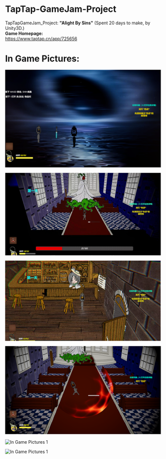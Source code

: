# TapTap-GameJam-Project
TapTapGameJam_Project: **"Alight By Sins"**
(Spent 20 days to make, by Unity3D.)  
**Game Homepage:**  
https://www.taptap.cn/app/725656

# In Game Pictures:
![In Game Pictures 1](https://github.com/RCrobotcat/TapTap-GameJam-Project/blob/main/GamePics/1.png)

![In Game Pictures 1](https://github.com/RCrobotcat/TapTap-GameJam-Project/blob/main/GamePics/2.png)

![In Game Pictures 1](https://github.com/RCrobotcat/TapTap-GameJam-Project/blob/main/GamePics/3.png)

![In Game Pictures 1](https://github.com/RCrobotcat/TapTap-GameJam-Project/blob/main/GamePics/4.png)

![In Game Pictures 1](https://github.com/RCrobotcat/TapTap-GameJam-Project/blob/main/GamePics/5.png)

![In Game Pictures 1](https://github.com/RCrobotcat/TapTap-GameJam-Project/blob/main/GamePics/6.png)

